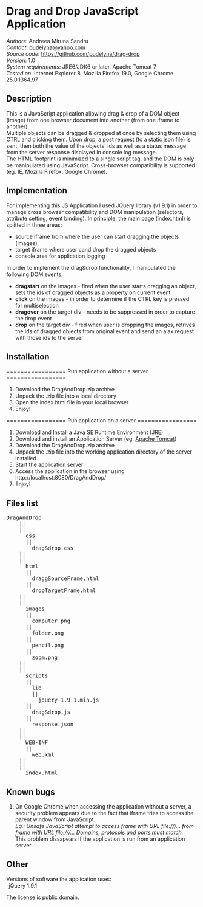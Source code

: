 Drag and Drop JavaScript Application
================================

*Authors*: Andreea Miruna Sandru  
*Contact*: pudelyna@yahoo.com  
*Source code*: https://github.com/pudelyna/drag-drop  
*Version*: 1.0  
*System requirements*: JRE6/JDK6 or later, Apache Tomcat 7  
*Tested on*: Internet Explorer 8, Mozilla Firefox 19.0, Google Chrome 25.0.1364.97  

Description
-------------------------

This is a JavaScript application allowing drag & drop of a DOM object (image) from one browser document into another (from one iframe to another).  
Multiple objects can be dragged & dropped at once by selecting them using CTRL and clicking them. Upon drop, a post request (to a static json file) is sent, then both the value of the objects' Ids as well as a status message from the server response displayed in console log message.  
The HTML footprint is minimized to a single script tag, and the DOM is only be manipulated using JavaScript. Cross-browser compatibility is supported (eg. IE, Mozilla Firefox, Google Chrome).

Implementation
-------------------------  
For implementing this JS Application I used JQuery library (v1.9.1) in order to manage cross browser compatibility and DOM manipulation (selectors, attribute setting, event binding).
In principle, the main page (index.html) is splitted in three areas:
* source iframe from where the user can start dragging the objects (images)
* target iframe where user cand drop the dragged objects
* console area for application logging  

In order to implement the drag&drop functionality, I manipulated the following DOM events:
*  **dragstart** on the images - fired when the user starts dragging an object, sets the ids of dragged objects as a property on current event  
*  **click** on the images - in order to determine if the CTRL key is pressed for multiselection  
*  **dragover** on the target div - needs to be suppressed in order to capture the drop event  
* **drop** on the target div - fired when user is dropping the images, retrives the ids of dragged objects from original event and send an ajax request with those ids to the server  

Installation 
-------------------------
================= Run application without a server =================  
1. 	Download the DragAndDrop.zip archive  
2. 	Unpack the .zip file into a local directory  
3. 	Open the index.html file in your local browser  
4. 	Enjoy!  

================= Run application on a server =================  
1. 	Download and Install a Java SE Runtime Environment (JRE)  
2. 	Download and install an Application Server (eg. [Apache Tomcat](http://tomcat.apache.org/))  
3. 	Download the DragAndDrop.zip archive  
4. 	Unpack the .zip file into the working application directory of the server installed  
5. 	Start the application server  
6. 	Access the application in the browser using http://localhost:8080/DragAndDrop/  
7.	Enjoy!  

Files list
-------------------------
<pre>
DragAndDrop
	||
	||
	  css
	  ||
		drag&drop.css
	||
	||
	  html
	  ||
		draggSourceFrame.html
	  ||
		dropTargetFrame.html
	||
	||
	  images
	  ||
		computer.png
	  ||
		folder.png
	  ||
		pencil.png
	  ||
		zoom.png
	||
	||
	  scripts
	  ||
	    lib
		||
		  jquery-1.9.1.min.js
	  ||
		drag&drop.js
	  ||
		response.json
	||
	||
	  WEB-INF
	  ||
		web.xml
	||
	||
	  index.html
</pre>
	  
Known bugs
-------------------------

1. On Google Chrome when accessing the application without a server, a security problem appears due to the fact that iframe tries to access the parent window from JavaScript.  
 *Eg.: Unsafe JavaScript attempt to access frame with URL file:///... from frame with URL file:///... Domains, protocols and ports must match.*  
This problem dissapears if the application is run from an application server.

Other
-------------------------

Versions of software the application uses:  
-jQuery 1.9.1 

The license is public domain. 

